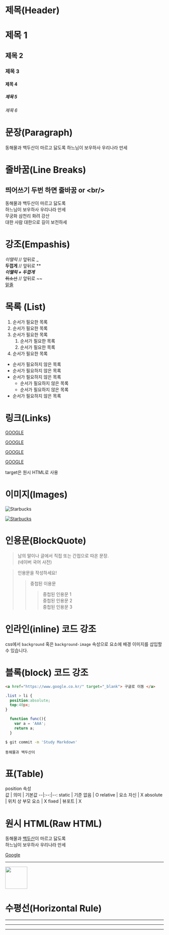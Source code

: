 # 제목(Header)

# 제목 1
## 제목 2
### 제목 3
#### 제목 4
##### 제목 5
###### 제목 6

# 문장(Paragraph)

동해물과 백두산이 마르고 닳도록
하느님이 보우하사 우리나라 만세

# 줄바꿈(Line Breaks)
## 띄어쓰기 두번 하면 줄바꿈 or &lt;br/>
동해물과 백두산이 마르고 닳도록  
하느님이 보우하사 우리나라 만세  
무궁화 삼천리 화려 강산<br/>
대한 사람 대한으로 길이 보전하세

# 강조(Empashis)

_이탤릭_  // 앞뒤로 _  
**두껍게** // 앞뒤로 **  
**_이탤릭 + 두껍게_**  
~~취소선~~  // 앞뒤로 ~~  
<u>밑줄</u>

# 목록 (List)

1. 순서가 필요한 목록
1. 순서가 필요한 목록
1. 순서가 필요한 목록
    1. 순서가 필요한 목록
    1. 순서가 필요한 목록
1. 순서가 필요한 목록

- 순서가 필요하지 않은 목록
- 순서가 필요하지 않은 목록
- 순서가 필요하지 않은 목록
    - 순서가 필요하지 않은 목록
    - 순서가 필요하지 않은 목록
- 순서가 필요하지 않은 목록

# 링크(Links)

<a href="https://google.com">GOOGLE </a>

[GOOGLE](https://google.com)

<a href="https://google.com" title="Naver로 이동" >GOOGLE </a>

[GOOGLE](https://google.com "Google로 이동")

target은 원시 HTML로 사용

# 이미지(Images)

![Starbucks](https://confident-hoover-5f75a6.netlify.app/images/starbucks_logo.png)

[![Starbucks](https://confident-hoover-5f75a6.netlify.app/images/starbucks_logo.png)](https://confident-hoover-5f75a6.netlify.app)

# 인용문(BlockQuote)

> 남의 말이나 글에서 직접 또는 간접으로 따온 문장.  
> (네이버 국어 사전)

> 인용문을 작성하세요!
>> 중첩된 이용문
>>> 중첩된 인용문 1  
>>> 중첩된 인용문 2  
>>> 중첩된 인용문 3

# 인라인(inline) 코드 강조

css에서 `background` 혹은
`background-image` 속성으로 요소에 배경 이미지를 삽입할 수 있습니다.

# 블록(block) 코드 강조

```html
<a href="https://www.google.co.kr/" target="_blank"> 구글로 이동 </a>
```

``` css
.list > li {
  position:absolute;
  top:40px;
}
```

```javascript
  function func(){
    var a = 'AAA';
    return a;
  }
```

```bash
$ git commit -m 'Study Markdown'
```

```plaintext
동해물과 백두산이
```

# 표(Table)
position 속성  
값 | 의미 | 기본값
--|:--:|--:
static | 기준 없음 | O
relative | 요소 자신 | X
absolute | 위치 상 부모 요소 | X
fixed | 뷰포트 | X

# 원시 HTML(Raw HTML)

동해물과 <u>백두산</u>이 마르고 닳도록<br>
하느님이 보우하사 우리나라 만세

<a href="https://google.com" title="구글로 이동" target="_blank">Google</a>

___

<img width="70" src="https://confident-hoover-5f75a6.netlify.app/images/starbucks_logo.png">

# 수평선(Horizontal Rule)

---

***

___